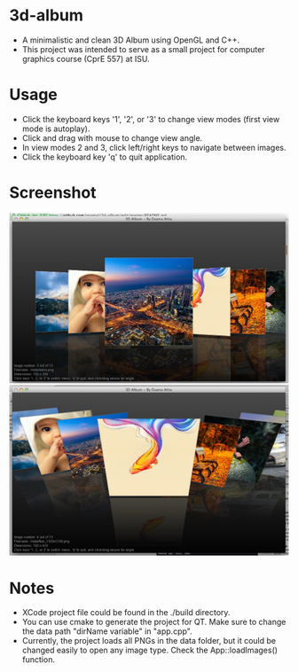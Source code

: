3d-album
=========

- A minimalistic and clean 3D Album using OpenGL and C++.
- This project was intended to serve as a small project for computer graphics course (CprE 557) at ISU.

Usage
======
- Click the keyboard keys '1', '2', or '3' to change view modes (first view mode is autoplay).
- Click and drag with mouse to change view angle.
- In view modes 2 and 3, click left/right keys to navigate between images.
- Click the keyboard key 'q' to quit application.

Screenshot
===========

![Screenshot](https://raw.githubusercontent.com/ogamal/3d-album/master/Screen%20Shot%202014-12-29%20at%201.00.58%20AM.jpg)
![Screenshot](https://raw.githubusercontent.com/ogamal/3d-album/master/Screen%20Shot%202014-12-29%20at%201.07.17%20AM.jpg)

Notes
======
- XCode project file could be found in the ./build directory.
- You can use cmake to generate the project for QT. Make sure to change the data path "dirName variable" in "app.cpp".
- Currently, the project loads all PNGs in the data folder, but it could be changed easily to open any image type. Check the App::loadImages() function.
